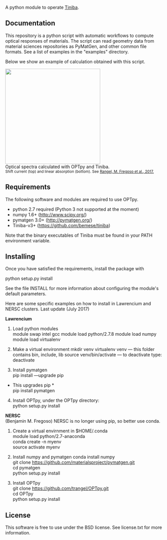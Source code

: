 
A python module to operate <a href="https://github.com/bemese/tiniba">Tiniba</a>.


Documentation
-------------

This repository is a python script with automatic workflows to compute optical responses of materials.
The script can read geometry data from material sciences repositories as PyMatGen, and other common file formats.
See a list of examples in the "examples" directory.


Below we show an example of calculation obtained with this script. 

 
<div class="image">
<a href="url"><img src="https://github.com/trangel/OPTpy/blob/master/doc/figures/GeS-responses.png" height="300" ></a><br clear="all" />
<div>Optical spectra calculated with OPTpy and Tiniba.<br>
<small> Shift current (top) and linear absorption (bottom).
See <a href="https://arxiv.org/abs/1610.06589">Rangel, M. Fregoso et al., 2017.</a>
</small>
</div>
</div>



Requirements
------------

The following software and modules are required to use OPTpy.

  * python 2.7 required (Python 3 not supported at the moment) 
  * numpy 1.6+      (http://www.scipy.org/)
  * pymatgen 3.0+   (http://pymatgen.org/)
  * Tiniba-v3+ (https://github.com/bemese/tiniba)

Note that the binary executables of Tiniba must be found
in your PATH environment variable.


Installing
----------

Once you have satisfied the requirements, install the package with

  python setup.py install

See the file INSTALL for more information about configuring
the module's default parameters.


Here are some specific examples on how to install in Lawrencium and NERSC clusters.
Last update (July 2017)

**Lawrencium**

1. Load python modules  
module swap intel gcc
module load python/2.7.8
module load numpy
module load virtualenv
  
2. Make a virtual environment
mkdir venv
virtualenv venv
        — this folder contains bin, include, lib
source venv/bin/activate
        — to deactivate type:
                deactivate

3. Install pymatgen  
pip install —upgrade pip
* This upgrades pip *  
pip install pymatgen 

4. Install OPTpy, under the OPTpy directory:  
python setup.py install


**NERSC**  
(Benjamin M. Fregoso)
NERSC is no longer using pip, so better use conda.  

1. Create a virtual envirnment in $HOME/.conda  
module load python/2.7-anaconda    
conda create -n myenv       
source activate myenv        

2. Install numpy and pymatgen
conda install numpy            
git clone  https://github.com/materialsproject/pymatgen.git     
cd pymatgen  
python setup.py install    

3. Install OPTpy  
git clone  https://github.com/trangel/OPTpy.git  
cd OPTpy  
python setup.py install   

License
-------

This software is free to use under the BSD license.
See license.txt for more information.

